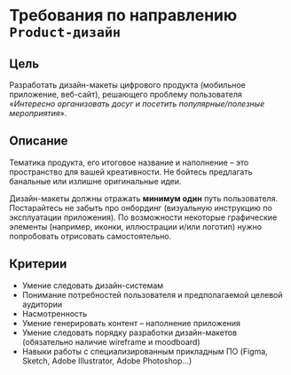 # Требования по направлению `Product-дизайн`

## Цель

Разработать дизайн-макеты цифрового продукта (мобильное приложение, веб-сайт), решающего проблему пользователя «*Интересно организовать досуг и посетить популярные/полезные мероприятия*». 

## Описание

Тематика продукта, его итоговое название и наполнение – это пространство для вашей креативности. Не бойтесь предлагать банальные или излишне оригинальные идеи. 

Дизайн-макеты должны отражать **минимум один** путь пользователя. Постарайтесь не забыть про онбординг (визуальную инструкцию по эксплуатации приложения). По возможности некоторые графические элементы (например, иконки, иллюстрации и/или логотип) нужно попробовать отрисовать самостоятельно. 

## Критерии
* Умение следовать дизайн-системам
* Понимание потребностей пользователя и предполагаемой целевой аудитории
* Насмотренность
* Умение генерировать контент – наполнение приложения
* Умение следовать порядку разработки дизайн-макетов (обязательно наличие wireframe и moodboard)
* Навыки работы с специализированным прикладным ПО (Figma, Sketch, Adobe Illustrator, Adobe Photoshop...)
